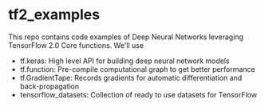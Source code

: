 # tf2_examples

This repo contains code examples of Deep Neural Networks leveraging TensorFlow 2.0 Core functions. We'll use

- tf.keras: High level API for building deep neural network models
- tf.function: Pre-compile computational graph to get better performance
- tf.GradientTape: Records gradients for automatic differentiation and back-propagation
- tensorflow_datasets: Collection of ready to use datasets for TensorFlow
